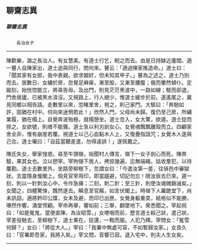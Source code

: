 

## 聊齋志異

##### 聊齋志異
　　`長治女子`

* * *

陳歡樂，潞之長治人。有女慧美。有道士行乞，睨之而去。由是日持缽近廛間。適一瞽人自陳家出，道士追與同行，問何來。瞽云：「適過陳家推造命。」道士曰：「聞其家有女郎，我中表親。欲求姻好，但未知其甲子。」瞽為之述之，道士乃別而去。居數日，女繡於房，忽覺足麻痺，漸至股，又漸至腰腹；俄而暈然傾仆。定踰刻，始恍惚能立，將尋告母。及出門，則見茫茫黑波中，一路如線；駭而卻退，門舍居廬，已被黑水渰沒。又視路上，行人絕少，惟道士緩步於前。遂遙尾之，冀見同鄉以相告語。走數里以來，忽睹里舍，視之，則己家門。大駭曰：「奔馳如許，固猶在村中。何向來迷惘若此！」欣然入門，父母尚未歸。復仍至己房，所繡業履，猶在榻上。自覺奔波殆極，就榻憩坐。道士忽入，女大驚，欲遁。道士捉而捺之。女欲號，則瘖不能聲。道士急以利刃剖女心。女覺魂飄飄離殼而立。四顧家舍全非，惟有崩崖若覆。視道士以己心血點木人上，又復疊指詛咒；女覺木人遂與己合。道士囑曰：「自茲當聽差遣，勿得違誤！」遂佩戴之。

陳氏失女，舉家惶惑。尋至牛頭嶺，始聞村人傳言，嶺下一女子剖心而死。陳奔驗，果其女也。泣以愬宰。宰拘嶺下居人，拷掠幾遍，迄無端緒。姑收羣犯，以待覆勘。道士去數里外，坐路旁柳樹下，忽謂女曰：「今遣汝第一差，往偵邑中審獄狀。去當隱身煖閣上。倘見官宰用印，即當趨避，切記勿忘！限汝辰去巳來。遲一刻，則以一針刺汝心中，令作急痛；二刻，刺二針；至三針，則使汝魂魄銷滅矣。」女聞之，四體驚悚，飄然遂去。瞬息至官廨，如言伏閣上。時嶺下人羅跪堂下，尚未訊詰。適將鈐印公牒，女未及避，而印已出匣。女覺身軀重耎，紙格似不能勝，嚗然作響。滿堂愕顧。宰命再舉，響如前；三舉，翻墜地下。衆悉聞之。宰起祝曰：「如是冤鬼，當便直陳，為汝昭雪。」女哽咽而前，歷言道士殺己狀，遣己狀。宰差役馳去，至柳樹下，道士果在。捉還，一鞫而服。人犯乃釋。宰問女：「冤雪何歸？」女曰：「將從大人。」宰曰：「我署中無處可容，不如暫歸汝家。」女良久曰：「官署即吾家，我將入矣。」宰又問，音響已寂。退入宅中，則夫人生女矣。

* * *

